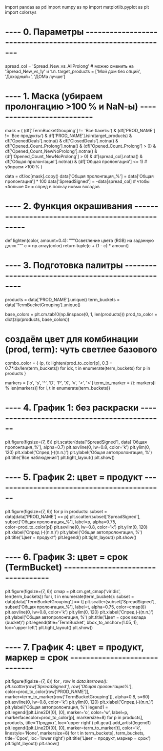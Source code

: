 import pandas as pd
import numpy as np
import matplotlib.pyplot as plt
import colorsys

# ---- 0. Параметры -----------------------------------------------------------
spread_col = 'Spread_New_vs_AllProlong'   # можно сменить на 'Spread_New_vs_1y' и т.п.
target_products = ['Мой дом без опций', 'Доходный+', 'ДОМа лучше']

# ---- 1. Маска (убираем пролонгацию >100 % и NaN‑ы) --------------------------
mask = (
    (df['TermBucketGrouping'] != 'Все бакеты') &
    (df['PROD_NAME'] != 'Все продукты') &
    df['PROD_NAME'].isin(target_products) &
    df['OpenedDeals'].notna() & df['ClosedDeals'].notna() &
    df['Opened_Count_Prolong'].notna() & (df['Opened_Count_Prolong'] > 0) &
    df['Opened_Count_NewNoProlong'].notna() & (df['Opened_Count_NewNoProlong'] > 0) &
    df[spread_col].notna() &
    df['Общая пролонгация'].notna() &
    (df['Общая пролонгация'] <= 1)     # убираем >100 %
)

data = df.loc[mask].copy()
data['Общая пролонгация_%'] = data['Общая пролонгация'] * 100
data['SpreadSigned'] = -data[spread_col]      # чтобы «больше 0» = спред в пользу новых вкладов

# ---- 2. Функция окрашивания -------------------------------------------------
def lighten(color, amount=0.4):
    """Осветление цвета (RGB) на заданную долю."""
    c = np.array(color)
    return tuple(c + (1 - c) * amount)

# ---- 3. Подготовка палитры --------------------------------------------------
products = data['PROD_NAME'].unique()
term_buckets = data['TermBucketGrouping'].unique()

base_colors = plt.cm.tab10(np.linspace(0, 1, len(products)))
prod_to_color = dict(zip(products, base_colors))

# создаём цвет для комбинации (prod, term): чуть светлее базового
combo_color = {
    (p, t): lighten(prod_to_color[p], 0.3 + 0.7*idx/len(term_buckets))
    for idx, t in enumerate(term_buckets)
    for p in products
}

markers = ['o', 's', '^', 'D', 'P', 'X', 'v', '<', '>']
term_to_marker = {t: markers[i % len(markers)] for i, t in enumerate(term_buckets)}

# ---- 4. График 1: без раскраски --------------------------------------------
plt.figure(figsize=(7, 6))
plt.scatter(data['SpreadSigned'], data['Общая пролонгация_%'], alpha=0.7)
plt.axvline(0, lw=0.8, color='k')
plt.ylim(0, 120)
plt.xlabel('Спред (‑)(п.п.)')
plt.ylabel('Общая автопролонгация, %')
plt.title('Все наблюдения')
plt.tight_layout()
plt.show()

# ---- 5. График 2: цвет = продукт -------------------------------------------
plt.figure(figsize=(7, 6))
for p in products:
    subset = data[data['PROD_NAME'] == p]
    plt.scatter(subset['SpreadSigned'], subset['Общая пролонгация_%'],
                label=p, alpha=0.75, color=prod_to_color[p])
plt.axvline(0, lw=0.8, color='k')
plt.ylim(0, 120)
plt.xlabel('Спред (‑)(п.п.)')
plt.ylabel('Общая автопролонгация, %')
plt.title('Цвет = продукт')
plt.legend()
plt.tight_layout()
plt.show()

# ---- 6. График 3: цвет = срок (TermBucket) ----------------------------------
plt.figure(figsize=(7, 6))
cmap = plt.cm.get_cmap('viridis', len(term_buckets))
for i, t in enumerate(term_buckets):
    subset = data[data['TermBucketGrouping'] == t]
    plt.scatter(subset['SpreadSigned'], subset['Общая пролонгация_%'],
                label=t, alpha=0.75, color=cmap(i))
plt.axvline(0, lw=0.8, color='k')
plt.ylim(0, 120)
plt.xlabel('Спред (‑)(п.п.)')
plt.ylabel('Общая автопролонгация, %')
plt.title('Цвет = срок вклада (bucket)')
plt.legend(title='TermBucket', bbox_to_anchor=(1.05, 1), loc='upper left')
plt.tight_layout()
plt.show()

# ---- 7. График 4: цвет = продукт, маркер = срок -----------------------------
plt.figure(figsize=(7, 6))
for _, row in data.iterrows():
    plt.scatter(row['SpreadSigned'], row['Общая пролонгация_%'],
                color=prod_to_color[row['PROD_NAME']],
                marker=term_to_marker[row['TermBucketGrouping']],
                alpha=0.8,
                s=60)
plt.axvline(0, lw=0.8, color='k')
plt.ylim(0, 120)
plt.xlabel('Спред (‑)(п.п.)')
plt.ylabel('Общая автопролонгация, %')
legend1 = plt.legend([plt.Line2D([0], [0], marker='o', color='w',
                                 label=p, markerfacecolor=prod_to_color[p], markersize=8)
                      for p in products],
                     products, title='Продукт', loc='upper right')
plt.gca().add_artist(legend1)
plt.legend([plt.Line2D([0], [0], marker=term_to_marker[t], color='k', linestyle='None', markersize=8)
            for t in term_buckets],
           term_buckets, title='Срок', loc='lower right')
plt.title('Цвет = продукт, маркер = срок')
plt.tight_layout()
plt.show()
